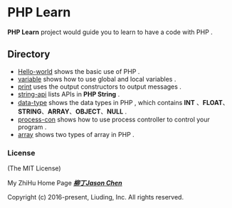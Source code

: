 # PHP Learn

**PHP Learn** project would guide you to learn to have a code with PHP .



## Directory

- [Hello-world](./hello-world) shows the basic use of PHP .
- [variable](./variable) shows how to use global and local variables  .
- [print](./print) uses the output constructors to output messages .
- [string-api](./string-api) lists APIs in **PHP String** .
- [data-type](./data-type) shows the data types in PHP , which contains **INT** 、**FLOAT**、 **STRING**、**ARRAY**、**OBJECT**、**NULL**  .
- [process-con](./process-con) shows how to use process controller to control your program .
- [array](./array) shows two types of array in PHP .


### License

(The MIT License)

My ZhiHu Home Page ***[柳丁Jason Chen](https://www.zhihu.com/people/liu-ding-jasonchen)*** 

Copyright (c) 2016-present, Liuding, Inc.
All rights reserved.


